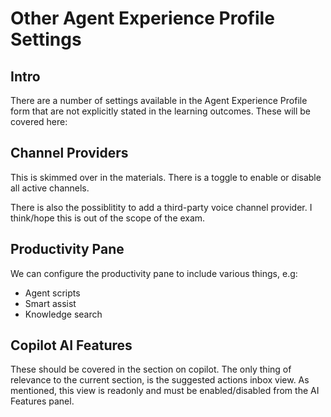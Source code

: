 # Other Agent Experience Profile Settings

## Intro

There are a number of settings available in the Agent Experience Profile form
that are not explicitly stated in the learning outcomes. These will be covered
here:

## Channel Providers

This is skimmed over in the materials. There is a toggle to enable or disable
all active channels.

There is also the possiblitity to add a third-party voice channel provider. I
think/hope this is out of the scope of the exam.

## Productivity Pane

We can configure the productivity pane to include various things, e.g:

- Agent scripts
- Smart assist
- Knowledge search

## Copilot AI Features

These should be covered in the section on copilot. The only thing of relevance
to the current section, is the suggested actions inbox view. As mentioned, this
view is readonly and must be enabled/disabled from the AI Features panel.
